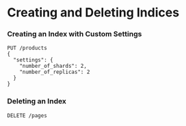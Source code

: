 # Creating and Deleting Indices

### Creating an Index with Custom Settings

```
PUT /products
{
  "settings": {
    "number_of_shards": 2,
    "number_of_replicas": 2
  }
}
```

### Deleting an Index
```
DELETE /pages
```